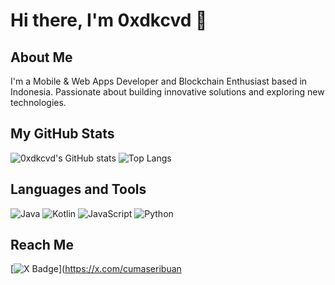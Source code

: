 # Hi there, I'm 0xdkcvd 👋

## About Me
I'm a Mobile & Web Apps Developer and Blockchain Enthusiast based in Indonesia. Passionate about building innovative solutions and exploring new technologies.


## My GitHub Stats
![0xdkcvd's GitHub stats](https://github-readme-stats.vercel.app/api?username=0xdkcvd&show_icons=true&theme=radical)
![Top Langs](https://github-readme-stats.vercel.app/api/top-langs/?username=0xdkcvd&layout=compact&theme=radical)

## Languages and Tools
![Java](https://img.shields.io/badge/-Java-000?&logo=Java)
![Kotlin](https://img.shields.io/badge/-Kotlin-000?&logo=Kotlin)
![JavaScript](https://img.shields.io/badge/-JavaScript-000?&logo=JavaScript)
![Python](https://img.shields.io/badge/-Python-000?&logo=Python)

## Reach Me
[![X Badge](https://img.shields.io/badge/-X-000?style=flat-square&logo=twitter&logoColor=white&link=https://x.com/cumaseribuan)](https://x.com/cumaseribuan

<!--
**0xdkcvd/0xdkcvd** is a ✨ _special_ ✨ repository because its `README.md` (this file) appears on your GitHub profile.

Here are some ideas to get you started:

- 🔭 I’m currently working on ...
- 🌱 I’m currently learning ...
- 👯 I’m looking to collaborate on ...
- 🤔 I’m looking for help with ...
- 💬 Ask me about ...
- 📫 How to reach me: ...
- 😄 Pronouns: ...
- ⚡ Fun fact: ...
-->
